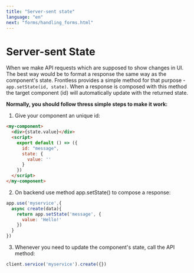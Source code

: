 ```yaml
---
title: "Server-sent state"
language: "en"
next: "forms/handling_forms.html"
---
```


# Server-sent State

When we make API requests which are supposed to show changes in UI. The best way would be to format a response the same way as the component's state. Frontless provides a simple method for that purpose - `app.setState(id, state)`. When a response is composed with this method the target component (id) will automatically update with the returned state.

**Normally, you should follow thress simple steps to make it work:**

1. Give your component an unique id:

```html
<my-component>
  <div>{state.value}</div>
  <script>
    export default () => ({
      id: "message",
      state: {
        value: ''
      }
    })
  </script>
</my-component>
```

2. On backend use method app.setState() to compose a response:

```javascript
app.use('myservice',{
  async create(data){
    return app.setState('message', {
      value: 'Hello!'
    })
  }
})
```

3. Whenever you need to update the component's state, call the API method:

```javascript
client.service('myservice').create({})
```